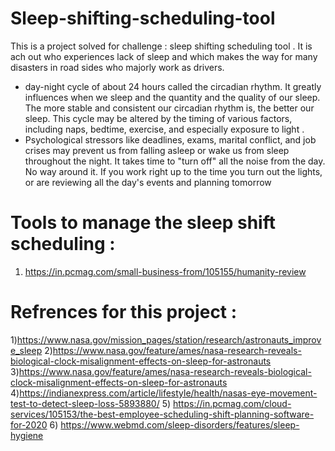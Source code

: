 # Sleep-shifting-scheduling-tool
This is a project solved for challenge : sleep shifting scheduling tool . It is ach out who experiences lack of sleep and which makes the way for many disasters in road sides who majorly work as drivers.
- day-night cycle of about 24 hours called the circadian rhythm. It greatly influences when we sleep and the quantity and the quality of our sleep. The more stable and consistent our circadian rhythm is, the better our sleep. This cycle may be altered by the timing of various factors, including naps, bedtime, exercise, and especially exposure to light .
- Psychological stressors like deadlines, exams, marital conflict, and job crises may prevent us from falling asleep or wake us from sleep throughout the night. It takes time to "turn off" all the noise from the day. No way around it. If you work right up to the time you turn out the lights, or are reviewing all the day's events and planning tomorrow
 # Tools to manage the sleep shift scheduling : 
 1) https://in.pcmag.com/small-business-from/105155/humanity-review


# Refrences for this project :
 1)https://www.nasa.gov/mission_pages/station/research/astronauts_improve_sleep
 2)https://www.nasa.gov/feature/ames/nasa-research-reveals-biological-clock-misalignment-effects-on-sleep-for-astronauts
 3)https://www.nasa.gov/feature/ames/nasa-research-reveals-biological-clock-misalignment-effects-on-sleep-for-astronauts
 4)https://indianexpress.com/article/lifestyle/health/nasas-eye-movement-test-to-detect-sleep-loss-5893880/
 5) https://in.pcmag.com/cloud-services/105153/the-best-employee-scheduling-shift-planning-software-for-2020
 6) https://www.webmd.com/sleep-disorders/features/sleep-hygiene
 
 
